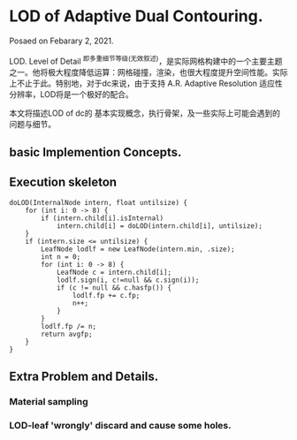 

# LOD of Adaptive Dual Contouring. 
Posaed on Febarary 2, 2021.

LOD. Level of Detail <sup>即多重细节等级(无效叙述)</sup>，是实际网格构建中的一个主要主题之一。他将极大程度降低运算：网格碰撞，渲染，也很大程度提升空间性能。实际上不止于此。特别地，对于dc来说，由于支持 A.R. Adaptive Resolution 适应性分辨率，LOD将是一个极好的配合。

本文将描述LOD of dc的 基本实现概念，执行骨架，及一些实际上可能会遇到的问题与细节。

## basic Implemention Concepts. 



## Execution skeleton

```
doLOD(InternalNode intern, float untilsize) {
    for (int i: 0 -> 8) {
        if (intern.child[i].isInternal)
            intern.child[i] = doLOD(intern.child[i], untilsize);
    }
    if (intern.size <= untilsize) {
        LeafNode lodlf = new LeafNode(intern.min, .size);
        int n = 0;
        for (int i: 0 -> 8) {
            LeafNode c = intern.child[i];
            lodlf.sign(i, c!=null && c.sign(i));
            if (c != null && c.hasfp()) {
                lodlf.fp += c.fp;
                n++;
            }
        }
        lodlf.fp /= n;
        return avgfp;
    }
}
```


## Extra Problem and Details.


### Material sampling


### LOD-leaf 'wrongly' discard and cause some holes.